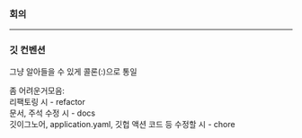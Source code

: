 ### 회의


----------------------------------------------------------------
### 깃 컨벤션   
그냥 알아들을 수 있게 콜론(:)으로 통일   
   
좀 어려운거모음:   
리팩토링 시  - refactor   
문서, 주석 수정 시 - docs   
깃이그노어, application.yaml, 깃헙 액션 코드 등 수정할 시 - chore   
